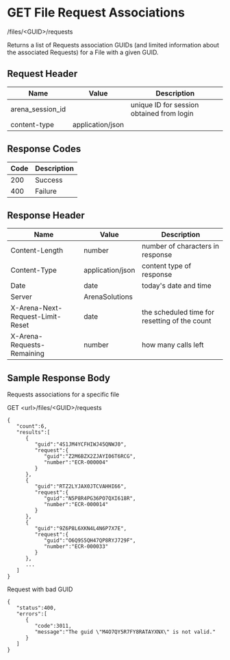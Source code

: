 # GET File Request Associations


/files/&lt;GUID&gt;/requests

Returns a list of Requests association GUIDs \(and limited information about the associated Requests\) for a File with a given GUID. 

## Request Header

| Name | Value | Description |
|  --- |  --- |  --- | 
| arena_session_id |   | unique ID for session obtained from login |
| content\-type | application/json |   |

## Response Codes

| Code | Description |
|  --- |  --- | 
| 200 | Success |
| 400 | Failure |

## Response Header

| Name | Value | Description |
|  --- |  --- |  --- | 
| Content\-Length | number | number of characters in response |
| Content\-Type | application/json | content type of response |
| Date | date | today's date and time |
| Server | ArenaSolutions |   |
| X\-Arena\-Next\-Request\-Limit\-Reset  | date | the scheduled time for resetting of the count |
| X\-Arena\-Requests\-Remaining  | number | how many calls left |

## Sample Response Body
Requests  associations for a specific file

 

GET &lt;url&gt;/files/&lt;GUID&gt;/requests

```
{  
   "count":6,
   "results":[  
      {  
         "guid":"4S1JM4YCFHIWJ45QNWJ0",
         "request":{  
            "guid":"Z2M6BZX2ZJAYI06T6RCG",
            "number":"ECR-000004"
         }
      },
      {  
         "guid":"RTZ2LYJAX0JTCVAHHI66",
         "request":{  
            "guid":"N5P8R4PG36PO7QXI618R",
            "number":"ECR-000014"
         }
      },
      {  
         "guid":"9Z6P8L6XKN4L4N6P7X7E",
         "request":{  
            "guid":"O6Q9S5QH47QP8RYJ729F",
            "number":"ECR-000033"
         }
      },
      ...
   ]
}
```
Request with bad GUID

```
{  
   "status":400,
   "errors":[  
      {  
         "code":3011,
         "message":"The guid \"M4O7QY5R7FY8RATAYXNX\" is not valid."
      }
   ]
}
```
